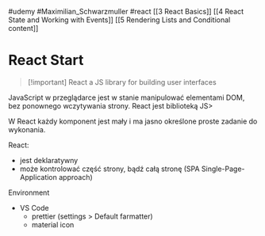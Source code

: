 #udemy #Maximilian_Schwarzmuller  #react 
[[3 React Basics]]
[[4 React State and Working with Events]]
[[5 Rendering Lists and Conditional content]]




# React Start

>[!important] React
>a JS library for building user interfaces

JavaScript w przeglądarce jest w stanie manipulować elementami DOM, bez ponownego wczytywania strony.
React jest biblioteką JS>

W React każdy komponent jest mały i ma jasno określone proste zadanie do wykonania.

React:
- jest deklaratywny
- może kontrolować część strony, bądź całą stronę (SPA Single-Page-Application approach)


Environment
- VS Code
	- prettier (settings > Default farmatter)
	- material icon





